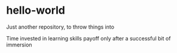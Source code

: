 # hello-world
Just another repository, to throw things into

Time invested in learning skills payoff only after a successful bit of immersion 
